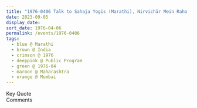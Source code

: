 ```yaml
---
title: "1976-0406 Talk to Sahaja Yogis (Marathi), Nirvichār Mein Raho (Be in Thoughtlessness), Mumbai, Maharashtra, India "
date: 2023-09-05
display_date: 
sort_date: 1976-04-06
permalink: /events/1976-0406
tags:
  - blue @ Marathi
  - brown @ India
  - crimson @ 1976
  - deeppink @ Public Program
  - green @ 1976-04
  - maroon @ Maharashtra
  - orange @ Mumbai
---
```


<wave-list>
  <list-title color="green" width="75">Key Quote</list-title>
  <list-item color="BlanchedAlmond"  width="200"></list-item>
  <list-item color="Lavender"></list-item>
  <list-item color="BlanchedAlmond"></list-item>
</wave-list>

<br>

<wave-list>
  <list-title color="green" width="75">Comments</list-title>
  <list-item color="BlanchedAlmond"  width="200"></list-item>
  <list-item color="Lavender"></list-item>
  <list-item color="BlanchedAlmond"></list-item>
</wave-list>
